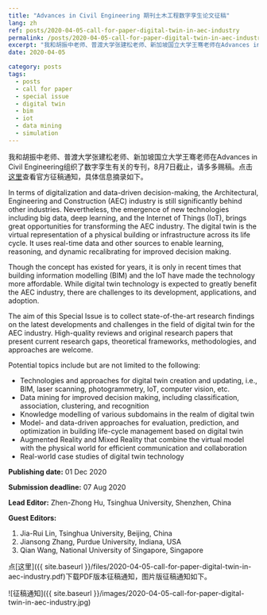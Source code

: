 ```yaml
---
title: "Advances in Civil Engineering 期刊土木工程数字孪生论文征稿"
lang: zh
ref: posts/2020-04-05-call-for-paper-digital-twin-in-aec-industry
permalink: /posts/2020-04-05-call-for-paper-digital-twin-in-aec-industry
excerpt: "我和胡振中老师、普渡大学张建松老师、新加坡国立大学王骞老师在Advances in Civil Engineering组织了数字孪生有关的专刊，8月7日截止，请多多赐稿"
date: 2020-04-05

category: posts
tags:
  - posts
  - call for paper
  - special issue
  - digital twin
  - bim
  - iot
  - data mining
  - simulation
---
```


我和胡振中老师、普渡大学张建松老师、新加坡国立大学王骞老师在Advances in Civil Engineering组织了数字孪生有关的专刊，8月7日截止，请多多赐稿。点击[这里](https://www.hindawi.com/journals/ace/si/568017/)查看官方征稿通知，具体信息摘录如下。

In terms of digitalization and data-driven decision-making, the Architectural, Engineering and Construction (AEC) industry is still significantly behind other industries. Nevertheless, the emergence of new technologies including big data, deep learning, and the Internet of Things (IoT), brings great opportunities for transforming the AEC industry. The digital twin is the virtual representation of a physical building or infrastructure across its life cycle. It uses real-time data and other sources to enable learning, reasoning, and dynamic recalibrating for improved decision making.

Though the concept has existed for years, it is only in recent times that building information modelling (BIM) and the IoT have made the technology more affordable. While digital twin technology is expected to greatly benefit the AEC industry, there are challenges to its development, applications, and adoption.

The aim of this Special Issue is to collect state-of-the-art research findings on the latest developments and challenges in the field of digital twin for the AEC industry. High-quality reviews and original research papers that present current research gaps, theoretical frameworks, methodologies, and approaches are welcome.

Potential topics include but are not limited to the following:

* Technologies and approaches for digital twin creation and updating, i.e., BIM, laser scanning, photogrammetry, IoT, computer vision, etc.
* Data mining for improved decision making, including classification, association, clustering, and recognition
* Knowledge modelling of various subdomains in the realm of digital twin
* Model- and data-driven approaches for evaluation, prediction, and optimization in building life-cycle management based on digital twin
* Augmented Reality and Mixed Reality that combine the virtual model with the physical world for efficient communication and collaboration
* Real-world case studies of digital twin technology

**Publishing date:** 01 Dec 2020

**Submission deadline:** 07 Aug 2020

**Lead Editor:** Zhen-Zhong Hu, Tsinghua University, Shenzhen, China

**Guest Editors:**

1. Jia-Rui Lin, Tsinghua University, Beijing, China
2. Jiansong Zhang, Purdue University, Indiana, USA
3. Qian Wang, National University of Singapore, Singapore


点[这里]({{ site.baseurl }}/files/2020-04-05-call-for-paper-digital-twin-in-aec-industry.pdf)下载PDF版本征稿通知，图片版征稿通知如下。

![征稿通知]({{ site.baseurl }}/images/2020-04-05-call-for-paper-digital-twin-in-aec-industry.jpg)